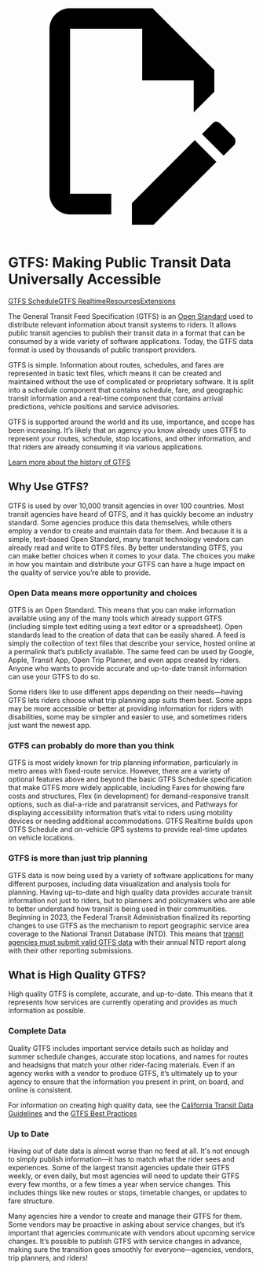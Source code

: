 <a class="pencil-link" href="https://github.com/MobilityData/gtfs.org/edit/main/docs/index.md" title="Edit this page" target="_blank">
    <svg class="pencil" xmlns="http://www.w3.org/2000/svg" viewBox="0 0 24 24"><path d="M10 20H6V4h7v5h5v3.1l2-2V8l-6-6H6c-1.1 0-2 .9-2 2v16c0 1.1.9 2 2 2h4v-2m10.2-7c.1 0 .3.1.4.2l1.3 1.3c.2.2.2.6 0 .8l-1 1-2.1-2.1 1-1c.1-.1.2-.2.4-.2m0 3.9L14.1 23H12v-2.1l6.1-6.1 2.1 2.1Z"></path></svg>
  </a>
  
# GTFS: Making Public Transit Data Universally Accessible 

<div class="landing-page">
    <a class="button" href="schedule">GTFS Schedule</a><a class="button" href="realtime">GTFS Realtime</a><a class="button" href="resources">Resources</a><a class="button" href="extensions">Extensions</a>
</div>

The General Transit Feed Specification (GTFS) is an [Open Standard](https://www.interoperablemobility.org/definitions/#open_standard) used to distribute relevant information about transit systems to riders. It allows public transit agencies to publish their transit data in a format that can be consumed by a wide variety of software applications. Today, the GTFS data format is used by thousands of public transport providers.

GTFS is simple. Information about routes, schedules, and fares are represented in basic text files, which means it can be created and maintained without the use of complicated or proprietary software. It is split into a schedule component that contains schedule, fare, and geographic transit information and a real-time component that contains arrival predictions, vehicle positions and service advisories.

GTFS is supported around the world and its use, importance, and scope has been increasing. It’s likely that an agency you know already uses GTFS to represent your routes, schedule, stop locations, and other information, and that riders are already consuming it via various applications.

[Learn more about the history of GTFS](background.md)

## Why Use GTFS?

GTFS is used by over 10,000 transit agencies in over 100 countries. Most transit agencies have heard of GTFS, and it has quickly become an industry standard. Some agencies produce this data themselves, while others employ a vendor to create and maintain data for them. And because it is a simple, text-based Open Standard, many transit technology vendors can already read and write to GTFS files. By better understanding GTFS, you can make better choices when it comes to your data. The choices you make in how you maintain and distribute your GTFS can have a huge impact on the quality of service you’re able to provide.

### Open Data means more opportunity and choices

GTFS is an Open Standard. This means that you can make information available using any of the many tools which already support GTFS (including simple text editing using a text editor or a spreadsheet). Open standards lead to the creation of data that can be easily shared. A feed is simply the collection of text files that describe your service, hosted online at a permalink that’s publicly available. The same feed can be used by Google, Apple, Transit App, Open Trip Planner, and even apps created by riders. Anyone who wants to provide accurate and up-to-date transit information can use your GTFS to do so. 

Some riders like to use different apps depending on their needs—having GTFS lets riders choose what trip planning app suits them best. Some apps may be more accessible or better at providing information for riders with disabilities, some may be simpler and easier to use, and sometimes riders just want the newest app.

### GTFS can probably do more than you think

GTFS is most widely known for trip planning information, particularly in metro areas with fixed-route service. However, there are a variety of optional features above and beyond the basic GTFS Schedule specification that make GTFS more widely applicable, including Fares for showing fare costs and structures, Flex (in development) for demand-responsive transit options, such as dial-a-ride and paratransit services, and Pathways for displaying accessibility information that’s vital to riders using mobility devices or needing additional accommodations. GTFS Realtime builds upon GTFS Schedule and on-vehicle GPS systems to provide real-time updates on vehicle locations.

### GTFS is more than just trip planning

GTFS data is now being used by a variety of software applications for many different purposes, including data visualization and analysis tools for planning. Having up-to-date and high quality data provides accurate transit information not just to riders, but to planners and policymakers who are able to better understand how transit is being used in their communities. Beginning in 2023, the Federal Transit Administration finalized its reporting changes to use GTFS as the mechanism to report geographic service area coverage to the National Transit Database (NTD). This means that [transit agencies must submit valid GTFS data](https://www.federalregister.gov/documents/2023/03/03/2023-04379/national-transit-database-reporting-changes-and-clarifications) with their annual NTD report along with their other reporting submissions.

## What is High Quality GTFS?

High quality GTFS is complete, accurate, and up-to-date. This means that it represents how services are currently operating and provides as much information as possible.

### Complete Data

Quality GTFS includes important service details such as holiday and summer schedule changes, accurate stop locations, and names for routes and headsigns that match your other rider-facing materials. Even if an agency works with a vendor to produce GTFS, it’s ultimately up to your agency to ensure that the information you present in print, on board, and online is consistent.

For information on creating high quality data, see the [California Transit Data Guidelines](https://dot.ca.gov/cal-itp/california-transit-data-guidelines) and the [GTFS Best Practices](https://gtfs.org/schedule/best-practices/)

### Up to Date

Having out of date data is almost worse than no feed at all. It's not enough to simply publish information—it has to match what the rider sees and experiences. Some of the largest transit agencies update their GTFS weekly, or even daily, but most agencies will need to update their GTFS every few months, or a few times a year when service changes. This includes things like new routes or stops, timetable changes, or updates to fare structure.
 
Many agencies hire a vendor to create and manage their GTFS for them. Some vendors may be proactive in asking about service changes, but it’s important that agencies communicate with vendors about upcoming service changes. It’s possible to publish GTFS with service changes in advance, making sure the transition goes smoothly for everyone—agencies, vendors, trip planners, and riders!
